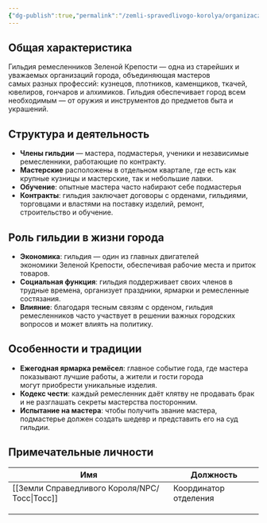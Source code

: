```yaml
---
{"dg-publish":true,"permalink":"/zemli-spravedlivogo-korolya/organizaczii/gildiya-remeslennikov-zelenoj-kreposti/"}
---
```


## Общая характеристика

Гильдия ремесленников Зеленой Крепости — одна из старейших и уважаемых организаций города, объединяющая мастеров самых разных профессий: кузнецов, плотников, каменщиков, ткачей, ювелиров, гончаров и алхимиков. Гильдия обеспечивает город всем необходимым — от оружия и инструментов до предметов быта и украшений.


## Структура и деятельность

- **Члены гильдии** — мастера, подмастерья, ученики и независимые ремесленники, работающие по контракту.
- **Мастерские** расположены в отдельном квартале, где есть как крупные кузницы и мастерские, так и небольшие лавки.
- **Обучение**: опытные мастера часто набирают себе подмастерья
- **Контракты**: гильдия заключает договоры с орденами, гильдиями, торговцами и властями на поставку изделий, ремонт, строительство и обучение.

## Роль гильдии в жизни города

- **Экономика**: гильдия — один из главных двигателей экономики Зеленой Крепости, обеспечивая рабочие места и приток товаров.
- **Социальная функция**: гильдия поддерживает своих членов в трудные времена, организует праздники, ярмарки и ремесленные состязания.
- **Влияние**: благодаря тесным связям с орденом, гильдия ремесленников часто участвует в решении важных городских вопросов и может влиять на политику.


## Особенности и традиции

- **Ежегодная ярмарка ремёсел**: главное событие года, где мастера показывают лучшие работы, а жители и гости города могут приобрести уникальные изделия.
- **Кодекс чести**: каждый ремесленник даёт клятву не продавать брак и не разглашать секреты мастерства посторонним.
- **Испытание на мастера**: чтобы получить звание мастера, подмастерье должен создать шедевр и представить его на суд гильдии.

## Примечательные личности

| Имя      | Должность             |
| -------- | --------------------- |
| [[Земли Справедливого Короля/NPC/Тосс\|Тосс]] | Координатор отделения |
|          |                       |
|          |                       |
|          |                       |
